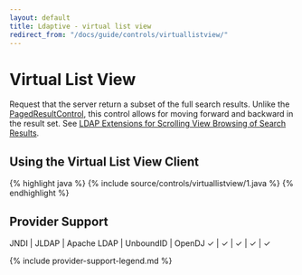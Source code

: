 ```yaml
---
layout: default
title: Ldaptive - virtual list view
redirect_from: "/docs/guide/controls/virtuallistview/"
---
```


# Virtual List View

Request that the server return a subset of the full search results. Unlike the [PagedResultControl](docs/guide/controls/pagedresults), this control allows for moving forward and backward in the result set. See [LDAP Extensions for Scrolling View Browsing of Search Results](http://tools.ietf.org/html/draft-ietf-ldapext-ldapv3-vlv-09).

## Using the Virtual List View Client

{% highlight java %}
{% include source/controls/virtuallistview/1.java %}
{% endhighlight %}

## Provider Support

JNDI | JLDAP | Apache LDAP | UnboundID | OpenDJ
✓    | ✓     | ✓           | ✓         | ✓

{% include provider-support-legend.md %}

